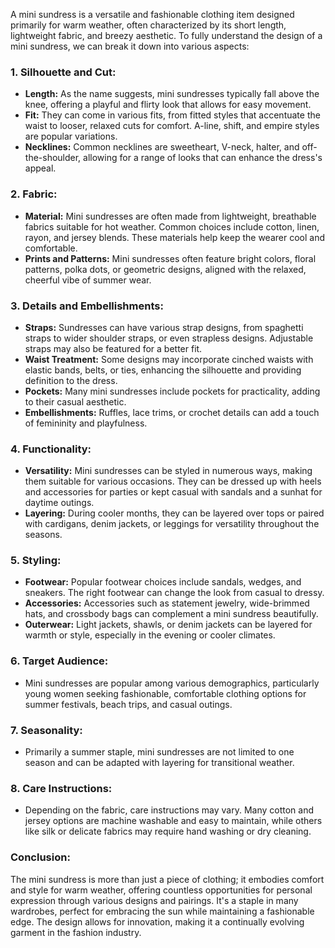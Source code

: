 A mini sundress is a versatile and fashionable clothing item designed primarily for warm weather, often characterized by its short length, lightweight fabric, and breezy aesthetic. To fully understand the design of a mini sundress, we can break it down into various aspects:

### 1. **Silhouette and Cut:**
   - **Length:** As the name suggests, mini sundresses typically fall above the knee, offering a playful and flirty look that allows for easy movement.
   - **Fit:** They can come in various fits, from fitted styles that accentuate the waist to looser, relaxed cuts for comfort. A-line, shift, and empire styles are popular variations.
   - **Necklines:** Common necklines are sweetheart, V-neck, halter, and off-the-shoulder, allowing for a range of looks that can enhance the dress's appeal.

### 2. **Fabric:**
   - **Material:** Mini sundresses are often made from lightweight, breathable fabrics suitable for hot weather. Common choices include cotton, linen, rayon, and jersey blends. These materials help keep the wearer cool and comfortable.
   - **Prints and Patterns:** Mini sundresses often feature bright colors, floral patterns, polka dots, or geometric designs, aligned with the relaxed, cheerful vibe of summer wear.

### 3. **Details and Embellishments:**
   - **Straps:** Sundresses can have various strap designs, from spaghetti straps to wider shoulder straps, or even strapless designs. Adjustable straps may also be featured for a better fit.
   - **Waist Treatment:** Some designs may incorporate cinched waists with elastic bands, belts, or ties, enhancing the silhouette and providing definition to the dress.
   - **Pockets:** Many mini sundresses include pockets for practicality, adding to their casual aesthetic.
   - **Embellishments:** Ruffles, lace trims, or crochet details can add a touch of femininity and playfulness.

### 4. **Functionality:**
   - **Versatility:** Mini sundresses can be styled in numerous ways, making them suitable for various occasions. They can be dressed up with heels and accessories for parties or kept casual with sandals and a sunhat for daytime outings.
   - **Layering:** During cooler months, they can be layered over tops or paired with cardigans, denim jackets, or leggings for versatility throughout the seasons.

### 5. **Styling:**
   - **Footwear:** Popular footwear choices include sandals, wedges, and sneakers. The right footwear can change the look from casual to dressy.
   - **Accessories:** Accessories such as statement jewelry, wide-brimmed hats, and crossbody bags can complement a mini sundress beautifully.
   - **Outerwear:** Light jackets, shawls, or denim jackets can be layered for warmth or style, especially in the evening or cooler climates.

### 6. **Target Audience:**
   - Mini sundresses are popular among various demographics, particularly young women seeking fashionable, comfortable clothing options for summer festivals, beach trips, and casual outings. 

### 7. **Seasonality:**
   - Primarily a summer staple, mini sundresses are not limited to one season and can be adapted with layering for transitional weather.
   
### 8. **Care Instructions:**
   - Depending on the fabric, care instructions may vary. Many cotton and jersey options are machine washable and easy to maintain, while others like silk or delicate fabrics may require hand washing or dry cleaning.

### Conclusion:
The mini sundress is more than just a piece of clothing; it embodies comfort and style for warm weather, offering countless opportunities for personal expression through various designs and pairings. It's a staple in many wardrobes, perfect for embracing the sun while maintaining a fashionable edge. The design allows for innovation, making it a continually evolving garment in the fashion industry.